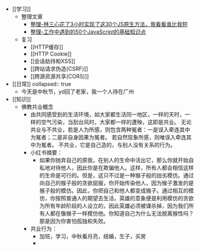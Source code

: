 - [[学习]]
	- 整理文章
		- [整理-林三心花了3小时实现了这30个JS原生方法，我看看谁比我短](https://juejin.cn/post/7002248038529892383)
		- [整理-工作中遇到的50个JavaScript的基础知识点](https://juejin.cn/post/7020940475133591566)
	- 复习
		- [[HTTP缓存]]
		- [[HTTP Cookie]]
		- [[会话劫持和XSS]]
		- [[跨站请求伪造(CSRF)]]
		- [[跨源资源共享(CORS)]]
- [[日常]]
  collapsed:: true
	- 今天是中秋节，yd回了老家，我一个人待在广州
- [[知识]]
	- 佛教共业概念
		- 由共同感受到的生活环境，如大家都生活同一地区，一样的天时，一样的空气污染，当刮台风时，大家都一样的遭殃，这即是共业。 无论共业与不共业，若是人为所感，则包含两种冤者：一是误入牵连其中为冤者；二是非自身因果为冤者。 若自然现象所感，则唯误入牵连其中为冤者。 不共业，它是自己造的，与别人没有关系的行为。
		- 小红书摘要：
			- 如果你抛弃自己的原我，在别人的生命中活出它，那么你就开始自私地对待他人，因此你是在欺骗他人。这样，所有人都会相信这样的生命是可行的。但是，这只不过是一种猴子般的拙劣模仿。通过向自己的猴子般的贪欲屈服，你开始传染他人，因为猴子激发的是猴子般的模仿。因此，你把自己和他人都变成猴子。通过相互的模仿，你按照普通人的期望去生活。英雄的意象便是利用模仿的贪欲为所有年龄阶段的人设立的，因此英雄必须被谋杀掉，因为我们所有人都在像猴子一样模仿他。你知道自己为什么无法脱离猴性吗？那是因为你害怕孤独和失败。
		- 共业行为：
			- 加班，学习，中秋看月亮，结婚，生子，买房
			-